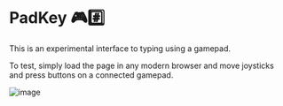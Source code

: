 # PadKey 🎮#️⃣

This is an experimental interface to typing using a gamepad.

To test, simply load the page in any modern browser and move joysticks and press buttons on a connected gamepad.

![image](https://github.com/creationix/padkey/assets/89353/6a6035b5-2295-4038-814f-8da6f90cc71a)
